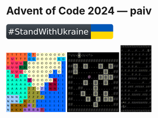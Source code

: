 Advent of Code 2024 — paiv
==

[![standwithukraine](docs/StandWithUkraine.svg)](https://ukrainewar.carrd.co/)

<img src="docs/day12.png" width="160"> <img src="docs/day15.gif" width="140">
<img src="docs/day16.gif" height="180">
